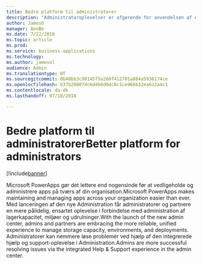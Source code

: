 ```yaml
---
title: Bedre platform til administratorer
description: "Administratoroplevelser er afgørende for anvendelsen af enhver pålidelig platform."
author: JamesO
manager: AnnBe
ms.date: 7/22/2018
ms.topic: article
ms.prod: 
ms.service: business-applications
ms.technology: 
ms.author: jamesol
audience: Admin
ms.translationtype: HT
ms.sourcegitcommit: 0b40bb3c98145f5a260f412701a884a5936174ce
ms.openlocfilehash: b37b20807dc6d4b6d0dc8c1ce96bb32ea622a4c1
ms.contentlocale: da-dk
ms.lasthandoff: 07/18/2018

---
```

# <a name="better-platform-for-administrators"></a><span data-ttu-id="5d67d-103">Bedre platform til administratorer</span><span class="sxs-lookup"><span data-stu-id="5d67d-103">Better platform for administrators</span></span>


[!include[banner](../../includes/banner.md)]

<span data-ttu-id="5d67d-104">Microsoft PowerApps gør det lettere end nogensinde før at vedligeholde og administrere apps på tværs af din organisation.</span><span class="sxs-lookup"><span data-stu-id="5d67d-104">Microsoft PowerApps makes maintaining and managing apps across your organization easier than ever.</span></span> <span data-ttu-id="5d67d-105">Med lanceringen af den nye Administration får administratorer og partnere en mere pålidelig, ensartet oplevelse i forbindelse med administration af lagerkapacitet, miljøer og udrulninger.</span><span class="sxs-lookup"><span data-stu-id="5d67d-105">With the launch of the new admin center, admins and partners are embracing the more reliable, unified experience to manage storage capacity, environments, and deployments.</span></span> <span data-ttu-id="5d67d-106">Administratorer kan nemmere løse problemer ved hjælp af den integrerede hjælp og support-oplevelse i Administration.</span><span class="sxs-lookup"><span data-stu-id="5d67d-106">Admins are more successful resolving issues via the integrated Help & Support experience in the admin center.</span></span>

